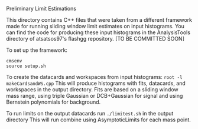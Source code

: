 Preliminary Limit Estimations

This directory contains C++ files that were taken from a different framework made for running sliding window limit estimates on input histograms.
You can find the code for producing these input histograms in the AnalysisTools directory of atsatsos97's flashgg repository. [TO BE COMMITTED SOON]

To set up the framework:
```
cmsenv
source setup.sh
```

To create the datacards and workspaces from input histograms: `root -l makeCardsandWS.cpp`
This will produce histograms with fits, datacards, and workspaces in the output directory.
Fits are based on a sliding window mass range, using triple Gaussian or DCB+Gaussian for signal and using Bernstein polynomials for background.

To run limits on the output datacards run `./limitest.sh` in the output directory
This will run combine using AsymptoticLimits for each mass point.
